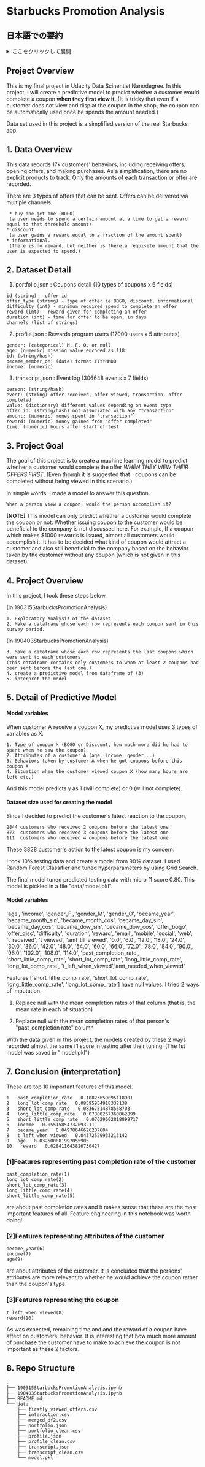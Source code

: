 # Starbucks Promotion Analysis


## 日本語での要約
<details><summary>ここをクリックして展開</summary><div>
 
## 概要
本プロジェクトではスターバックスのオンラインクーポンに対する顧客の反応について分析した。あるクーポンを見た時（まず見る前提で考える）に、その「顧客の属性」、「送られたクーポンの属性」、「その顧客の過去の購買行動」をもとにそのクーポンを達成されるかを予測する予測モデルを作った。


クーポンは３種類ある。
1. BOGO(ある会計において規定額に達したら一定額の割引がなされる)
2. Discount(クーポンが送られてからの累計使用金額が規定額に達したら一定額の割引がなされる)
3. Information(ある一定期間閲覧可能なインフォページが送られる)

注意点として
1. クーポンの有効期間はクーポンが送られた瞬間からであり、見られた瞬間からではない
2. そのためクーポンを閲覧できる時間はクーポンにより異なる
3. クーポンは見られたかに関わらず規定額に達したら割引がなされる

## 工夫した点  
各個人の過去のクーポンに対する行動を、その人間の新たな「属性」として落とし込む点。
過去に送られたクーポンの総数、各クーポンの種類の数、クーポンを見た時のクーポンの残り有効時間は各顧客によってばらばらである。これらを各顧客に有限個の変数に落とし込むことに苦戦した。

これは最終的に、
1. 過去にその顧客に送られたクーポンが開封されるのにかかった時間の分布
2. 過去にその顧客がクーポンを開封した際のその後の達成率
3. 各顧客がクーポンを受け取った時の状況を「有効期間までの残り時間が5日8時間以内 or 5日8時間より多い」✖️「達成までの残り必要使用額が$10未満 or $10以上」の４パターンに分け、それぞれの状況での過去の達成率(0~1)

という３つの観点から変数に落とし込んだ。なお、今回はデータ数の制限から3.で4つの状況に分類したが、これに加え、「達成時の割引額の大きさ」に応じて状況をさらに２分割し合計８パターンの状況に分割することでより精度が改善されることが期待される。
```
過去に顧客のクーポンを見た瞬間の状況を４つのセグメントに分けて考えるというアイデアは以下のポストを参考にした。

https://note.mu/hik0107/n/n854ff66b2621
```

## どう役に立つのか
「顧客に見せるクーポンを顧客がクーポンを開封した瞬間に決定できる」という前提を置くとする。  

この時、表示するクーポンの有効残期間、どれだけの達成基準額、どれだけのクーポン額によって顧客がクーポンを達成できるかどうかが推測できる。これをもとに達成が予想されるクーポンを表示させることができる。（なお今回はモデルの解釈可能性を優先して、ランダムフォレスト分類器を用いたが、ロジスティック回帰などによって達成確率を０〜１までの確率として出すことによって、クーポンを各個人に応じてより細かく最適化することが可能になる）

なおこの方法では問題が２点ある。
1. 有効残期間
現在の仕様ではクーポンの消滅期間はクーポンの中身に依存している。以上の手法を取り入れるにはクーポンの消滅期間は開封されなかった場合５日、などの新たな前提を置く必要がある。
2. 利益になるか
今回のモデルではクーポンの開封を予想するだけであり、例えばクーポンの特典額を$1000にした場合当然であるが達成率は跳ね上がるだろう。しかしながらこれは会社にとって利益になるわけではない。どのクーポンを送ると利益を生み出すことになるのかは、顧客がクーポンを受け取っていない時の日常的な使用額と、クーポンを送った際の使用額期待値の大小比較によって決定できる。

</div></details>


## Project Overview

This is my final project in Udacity Data Scinentist Nanodegree. In this project, I will create a predictive model to predict whether a customer would complete a coupon **when they first view it**. (It is tricky that even if a customer does not view and displat the coupon in the shop, the coupon can be automatically used once he spends the amount needed.)

Data set used in this project is a simplified version of the real Starbucks app.


## 1. Data Overview

This data records 17k customers' behaviors, including receiving offers, opening offers, and making purchases.
As a simplification, there are no explicit products to track. Only the amounts of each transaction or offer are recorded.  

There are 3 types of offers that can be sent. Offers can be delivered via multiple channels.

```
 * buy-one-get-one (BOGO)
 (a user needs to spend a certain amount at a time to get a reward equal to that threshold amount)
* discount
 (a user gains a reward equal to a fraction of the amount spent)
* informational.
 (there is no reward, but neither is there a requisite amount that the user is expected to spend.)
```


## 2. Dataset Detail

1. portfolio.json : Coupons detail (10 types of coupons x 6 fields)
```
id (string) - offer id
offer_type (string) - type of offer ie BOGO, discount, informational
difficulty (int) - minimum required spend to complete an offer
reward (int) - reward given for completing an offer
duration (int) - time for offer to be open, in days
channels (list of strings)
```

2. profile.json  :  Rewards program users (17000 users x 5 attributes)  
```
gender: (categorical) M, F, O, or null   
age: (numeric) missing value encoded as 118   
id: (string/hash)   
became_member_on: (date) format YYYYMMDD   
income: (numeric)   
```
3. transcript.json  :  Event log (306648 events x 7 fields)
```
person: (string/hash)
event: (string) offer received, offer viewed, transaction, offer completed
value: (dictionary) different values depending on event type
offer id: (string/hash) not associated with any "transaction"
amount: (numeric) money spent in "transaction"
reward: (numeric) money gained from "offer completed"
time: (numeric) hours after start of test
```



## 3. Project Goal

The goal of this project is to create a machine learning model to predict whether a customer would complete the offer *WHEN THEY VIEW THEIR OFFERS FIRST*. (Even though it is suggested that　coupons can be completed without being viewed in this scenario.)

In simple words, I made a model to answer this question.

```
When a person view a coupon, would the person accomplish it?
```

**[NOTE]** This model can only predict whether a customer would complete the coupon or not. Whether issuing coupon to the customer would be beneficial to the company is not discussed here. For example, If a coupon which makes $1000 rewards is issued, almost all customers would accomplish it. It has to be decided what kind of coupon would attract a customer and also still beneficial to the company based on the behavior taken by the customer without any coupon (which is not given in this dataset).

## 4. Project Overview

In this project, I took these steps below.

(In 190315StarbucksPromotionAnalysis)
```
1. Exploratory analysis of the dataset
2. Make a dataframe whose each row represents each coupon sent in this survey period.
```

(In 190403StarbucksPromotionAnalysis)
```
3. Make a dataframe whose each row represents the last coupons which were sent to each customers.  
(this dataframe contains only customers to whom at least 2 coupons had been sent before the last one.)
4. create a predictive model from dataframe of (3)
5. interpret the model
```

## 5. Detail of Predictive Model

#### Model variables

 When customer A receive a coupon X, my predictive model uses 3 types of variables as X.
 ```
 1. Type of coupon X (BOGO or Discount, how much more did he had to spent when he saw the coupon)
 2. Attributes of a customer A (age, income, gender...)
 3. Behaviors taken by customer A when he got coupons before this coupon X
 4. Situation when the customer viewed coupon X (how many hours are left etc.)
```

 And this model predicts y as 1 (will complete) or 0 (will not complete).


#### Dataset size used for creating the model

 Since I decided to predict the customer's latest reaction to the coupon,
 ```
 2844 customers who received 2 coupons before the latest one
 873  customers who received 3 coupons before the latest one
 111  customers who received 4 coupons before the latest one
 ```
 These 3828 customer's action to the latest coupon is my concern.

 I took 10% testing data and create a model from 90% dataset. I used Random Forest Classifier and tuned hyperparameters by using Grid Search.

 The final model tuned predicted testing data with micro f1 score 0.80. This model is pickled in a file "data/model.pkl".

#### Model variables

'age', 'income', 'gender_F', 'gender_M',
       'gender_O', 'became_year', 'became_month_sin', 'became_month_cos',
       'became_day_sin', 'became_day_cos', 'became_dow_sin',
       'became_dow_cos',
       'offer_bogo', 'offer_disc', 'difficulty',
       'duration', 'reward', 'email', 'mobile', 'social', 'web',
       't_received', 't_viewed', 'amt_till_viewed',
        '0.0', '6.0', '12.0', '18.0', '24.0', '30.0',
       '36.0', '42.0', '48.0', '54.0', '60.0', '66.0', '72.0', '78.0',
       '84.0', '90.0', '96.0', '102.0', '108.0', '114.0',
       'past_completion_rate',
       'short_little_comp_rate',
       'short_lot_comp_rate',
       'long_little_comp_rate',
       'long_lot_comp_rate',
        't_left_when_viewed','amt_needed_when_viewed'

Features ['short_little_comp_rate', 'short_lot_comp_rate', 'long_little_comp_rate', 'long_lot_comp_rate'] have null values. I tried 2 ways of imputation.

1. Replace null with the mean completion rates of that column (that is, the mean rate in each of situation)

2. Replace null with the mean completion rates of that person's "past_completion rate" column

With the data given in this project, the models created by these 2 ways recorded almost the same f1 score in testing after their tuning. (The 1st model was saved in "model.pkl")




## 7. Conclusion (interpretation)

These are top 10 important features of this model.

```
1   past_completion_rate   0.10823659095118901
2   long_lot_comp_rate   0.08595954918332138
3   short_lot_comp_rate   0.08367514878558703
4   long_little_comp_rate   0.07800267360062899
5   short_little_comp_rate   0.07629602818899717
6   income   0.05515854732093211
7   became_year   0.04978646626207604
8   t_left_when_viewed   0.04372529933213142
9   age   0.032500881997055905
10   reward   0.028411643826730427
```

### [1]Features representing past completion rate of the customer

```
past_completion_rate(1)  
long_lot_comp_rate(2)  
short_lot_comp_rate(3)
long_little_comp_rate(4)   
short_little_comp_rate(5)  
```

are about past completion rates and it makes sense that these are the most important features of all. Feature engineering in this notebook was worth doing!

### [2]Features representing attributes of the customer

```
became_year(6)  
income(7)  
age(9)  
```
are about attributes of the customer. It is concluded that the persons' attributes are more relevant to whether he would achieve the coupon rather than the coupon's type.

### [3]Features representing the coupon
```
t_left_when_viewed(8)  
reward(10)  
```
As was expected, remaining time and and the reward of a coupon have affect on customers' behavior. It is interesting that how much more amount of purchase the customer have to make to achieve the coupon is not important as these 2 factors.



## 8. Repo Structure
```
.
├── 190315StarbucksPromotionAnalysis.ipynb
├── 190403StarbucksPromotionAnalysis.ipynb
├── README.md
└── data
    ├── firstly_viewed_offers.csv
    ├── interaction.csv
    ├── merged_df2.csv
    ├── portfolio.json
    ├── portfolio_clean.csv
    ├── profile.json
    ├── profile_clean.csv
    ├── transcript.json
    ├── transcript_clean.csv
    └── model.pkl
